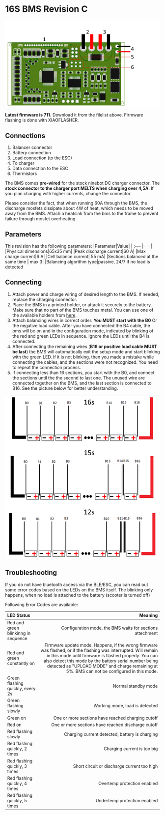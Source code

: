 # 16S BMS Revision C


![16s_RevC.png](/img/Hardware/16s_RevC_schematic.png)

**Latest firmware is 711.**
Download it from the filelist above.
Firmware flashing is done with XIAOFLASHER.

## Connections 
1. Balancer connector
2. Battery connection
3. Load connection (to the ESC)
4. To charger
5. Data connection to the ESC
6. Thermistors 

The BMS comes **pre-wired** for the stock ninebot DC charger connector. The **stock connector to the charger port MELTS when charging over 4,5A**. If you plan charging with higher currents, change the connector.

Please consider the fact, that when running 60A through the BMS, the discharge mosfets dissipate about 4W of heat, which needs to be moved away from the BMS. Attach a heatsink from the bms to the frame to prevent failure through mosfet overheating. 

## Parameters

This revision has the following parameters:
|Parameter|Value|
| :--- |---:|
|Physical dimensions|65x35 mm|
|Peak discharge current|60 A|
|Max charge current|6 A|
|Cell balance current| 55 mA|
|Sections balanced at the same time | max 3|
|Balancing algorithm type|passive, 24/7 if no load is detected

## Connecting

1. Attach power and charge wiring of desired length to the BMS. If needed, replace the charging connector.
2. Place the BMS in a printed holder, or attack it securely to the battery. Make sure that no part of the BMS touches metal. You can use one of the available holders from [here](/stl).
3. Attach balancing wires in correct order. 
**You MUST start with the B0** Or the negative load cable. After you have connected the B4 cable, the bms will be on and in the configuration mode, indicated by blinking of the red and green LEDs in sequence. Ignore the LEDs until the B4 is connected.
4. After connecting the remaining wires (**B16 or positive load cable MUST be last**) the BMS will automatically exit the setup mode and start blinking with the green LED. If it is not blinking, then you made a mistake while connecting the cables, and the sections were not recognized. You need to repeat the connection process.
5. If connecting less than 16 sections, you start with the B0, and connect the sections until the the second to last one. The unused wire are connected together on the BMS, and the last section is connected to B16. See the picture below for better understanding.

![16s_RevC_balancer.png](/img/Hardware/16s_RevC_balancer.png)

## Troubleshooting

If you do not have bluetooth access via the BLE/ESC, you can read out some error codes based on the LEDs on the BMS itself. The blinking only happens, when no load is attached to the battery (scooter is turned off)

Following Error Codes are available:

|LED Status|Meaning|
| :--- |---:|
|Red and green blinkinng in sequence| Configuration mode, the BMS waits for sections attechment|
|Red and green constantly on| Firmware update mode. Happens, if the wrong firmware was flashed, or if the flashing was interrupted. Will remain in this mode until firmware is flashed properly. You can also detect this mode by the battery serial number being detected as "UPLOAD MODE" and charge remaining at 5%. BMS can not be configured in this mode.|
|Green flashing quickly, every 2s|Normal standby mode|
|Green flashing slowly| Working mode, load is detected|
|Green on | One or more sections have reached charging cutoff |
|Red on| One or more sections have reached discharge cutoff |
|Red flashing slowly| Charging current detected, battery is charging|
|Red flashing quickly, 2 times| Charging current is too big|
|Red flashing quickly, 3 times| Short circuit or discharge current too high|
|Red flashing quickly, 4 times| Overtemp protection enabled|
|Red flashing quickly, 5 times| Undertemp protection enabled|
